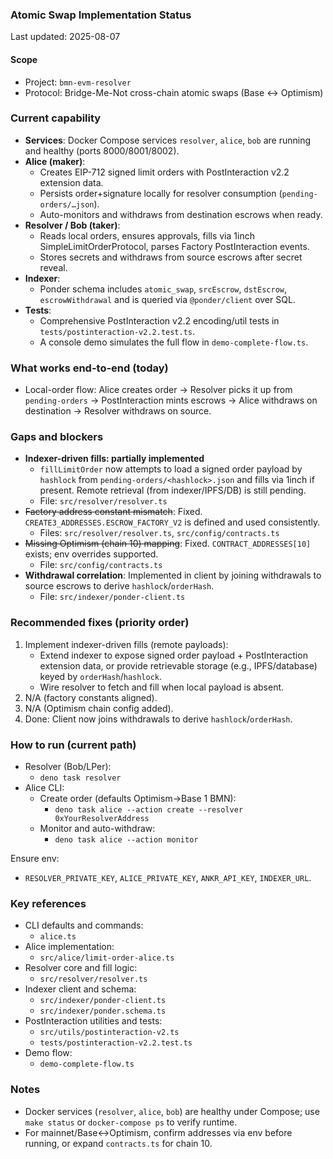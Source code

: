 ### Atomic Swap Implementation Status

Last updated: 2025-08-07

#### Scope
- Project: `bmn-evm-resolver`
- Protocol: Bridge-Me-Not cross-chain atomic swaps (Base ↔ Optimism)

### Current capability
- **Services**: Docker Compose services `resolver`, `alice`, `bob` are running and healthy (ports 8000/8001/8002).
- **Alice (maker)**:
  - Creates EIP-712 signed limit orders with PostInteraction v2.2 extension data.
  - Persists order+signature locally for resolver consumption (`pending-orders/…json`).
  - Auto-monitors and withdraws from destination escrows when ready.
- **Resolver / Bob (taker)**:
  - Reads local orders, ensures approvals, fills via 1inch SimpleLimitOrderProtocol, parses Factory PostInteraction events.
  - Stores secrets and withdraws from source escrows after secret reveal.
- **Indexer**:
  - Ponder schema includes `atomic_swap`, `srcEscrow`, `dstEscrow`, `escrowWithdrawal` and is queried via `@ponder/client` over SQL.
- **Tests**:
  - Comprehensive PostInteraction v2.2 encoding/util tests in `tests/postinteraction-v2.2.test.ts`.
  - A console demo simulates the full flow in `demo-complete-flow.ts`.

### What works end-to-end (today)
- Local-order flow: Alice creates order → Resolver picks it up from `pending-orders` → PostInteraction mints escrows → Alice withdraws on destination → Resolver withdraws on source.

### Gaps and blockers
- **Indexer-driven fills: partially implemented**
  - `fillLimitOrder` now attempts to load a signed order payload by `hashlock` from `pending-orders/<hashlock>.json` and fills via 1inch if present. Remote retrieval (from indexer/IPFS/DB) is still pending.
  - File: `src/resolver/resolver.ts`
- ~~Factory address constant mismatch~~: Fixed. `CREATE3_ADDRESSES.ESCROW_FACTORY_V2` is defined and used consistently.
  - Files: `src/resolver/resolver.ts`, `src/config/contracts.ts`
- ~~Missing Optimism (chain 10) mapping~~: Fixed. `CONTRACT_ADDRESSES[10]` exists; env overrides supported.
  - File: `src/config/contracts.ts`
- **Withdrawal correlation**: Implemented in client by joining withdrawals to source escrows to derive `hashlock`/`orderHash`.
  - File: `src/indexer/ponder-client.ts`

### Recommended fixes (priority order)
1. Implement indexer-driven fills (remote payloads):
   - Extend indexer to expose signed order payload + PostInteraction extension data, or provide retrievable storage (e.g., IPFS/database) keyed by `orderHash`/`hashlock`.
   - Wire resolver to fetch and fill when local payload is absent.
2. N/A (factory constants aligned).
3. N/A (Optimism chain config added).
4. Done: Client now joins withdrawals to derive `hashlock`/`orderHash`.

### How to run (current path)
- Resolver (Bob/LPer):
  - `deno task resolver`
- Alice CLI:
  - Create order (defaults Optimism→Base 1 BMN):
    - `deno task alice --action create --resolver 0xYourResolverAddress`
  - Monitor and auto-withdraw:
    - `deno task alice --action monitor`

Ensure env:
- `RESOLVER_PRIVATE_KEY`, `ALICE_PRIVATE_KEY`, `ANKR_API_KEY`, `INDEXER_URL`.

### Key references
- CLI defaults and commands:
  - `alice.ts`
- Alice implementation:
  - `src/alice/limit-order-alice.ts`
- Resolver core and fill logic:
  - `src/resolver/resolver.ts`
- Indexer client and schema:
  - `src/indexer/ponder-client.ts`
  - `src/indexer/ponder.schema.ts`
- PostInteraction utilities and tests:
  - `src/utils/postinteraction-v2.ts`
  - `tests/postinteraction-v2.2.test.ts`
- Demo flow:
  - `demo-complete-flow.ts`

### Notes
- Docker services (`resolver`, `alice`, `bob`) are healthy under Compose; use `make status` or `docker-compose ps` to verify runtime.
- For mainnet/Base↔Optimism, confirm addresses via env before running, or expand `contracts.ts` for chain 10.



